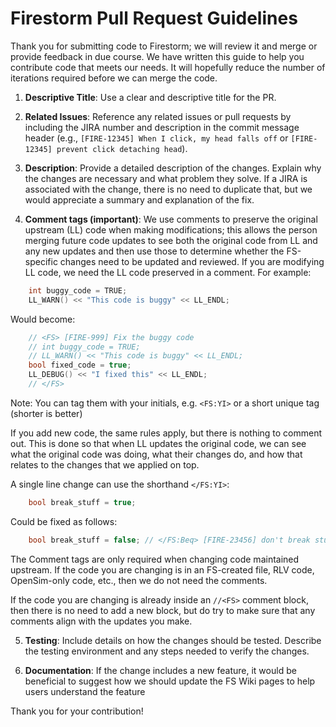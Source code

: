 # Firestorm Pull Request Guidelines

Thank you for submitting code to Firestorm; we will review it and merge or provide feedback in due course.
We have written this guide to help you contribute code that meets our needs. It will hopefully reduce the number of iterations required before we can merge the code.

1. **Descriptive Title**:
  Use a clear and descriptive title for the PR.

1. **Related Issues**:
   Reference any related issues or pull requests by including the JIRA number and description in the commit message header (e.g., `[FIRE-12345] When I click, my head falls off` or `[FIRE-12345] prevent click detaching head`).

1. **Description**:
   Provide a detailed description of the changes. Explain why the changes are necessary and what problem they solve. If a JIRA is associated with the change, there is no need to duplicate that, but we would appreciate a summary and explanation of the fix.

1. **Comment tags (important)**:
   We use comments to preserve the original upstream (LL) code when making modifications; this allows the person merging future code updates to see both the original code from LL and any new updates and then use those to determine whether the FS-specific changes need to be updated and reviewed.
 If you are modifying LL code, we need the LL code preserved in a comment.
 For example:

 ```c++
    int buggy_code = TRUE; 
    LL_WARN() << "This code is buggy" << LL_ENDL;
 ```

Would become:

 ```c++
    // <FS> [FIRE-999] Fix the buggy code 
    // int buggy_code = TRUE; 
    // LL_WARN() << "This code is buggy" << LL_ENDL;
    bool fixed_code = true;
    LL_DEBUG() << "I fixed this" << LL_ENDL;
    // </FS>
 ```

 Note: You can tag them with your initials, e.g. `<FS:YI>` or a short unique tag (shorter is better)

 If you add new code, the same rules apply, but there is nothing to comment out.
 This is done so that when LL updates the original code, we can see what the original code was doing, what their changes do, and how that relates to the changes that we applied on top.

 A single line change can use the shorthand `</FS:YI>`:

 ```c++
    bool break_stuff = true;
 ```

Could be fixed as follows:

 ```c++
    bool break_stuff = false; // </FS:Beq> [FIRE-23456] don't break stuff.
 ```

 The Comment tags are only required when changing code maintained upstream. If the code you are changing is in an FS-created file, RLV code, OpenSim-only code, etc., then we do not need the comments.

 If the code you are changing is already inside an `//<FS>` comment block, then there is no need to add a new block, but do try to make sure that any comments align with the updates you make.

5. **Testing**:
   Include details on how the changes should be tested. Describe the testing environment and any steps needed to verify the changes.

1. **Documentation**:
   If the change includes a new feature, it would be beneficial to suggest how we should update the FS Wiki pages to help users understand the feature

Thank you for your contribution!
